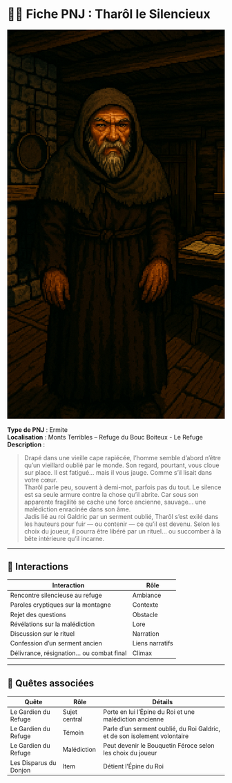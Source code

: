 # 🧍‍♂️ Fiche PNJ : Tharôl le Silencieux

![tharol-le-silencieux.png](../../assets/img/chapter1/npc/tharol-le-silencieux.png)

**Type de PNJ** : Ermite  
**Localisation** : Monts Terribles – Refuge du Bouc Boiteux - Le Refuge  
**Description** :
> Drapé dans une vieille cape rapiécée, l’homme semble d’abord n’être qu’un vieillard oublié par le monde. Son regard,
> pourtant, vous cloue sur place. Il est fatigué… mais il vous jauge. Comme s’il lisait dans votre cœur.  
> Tharôl parle peu, souvent à demi-mot, parfois pas du tout. Le silence est sa seule armure contre la chose qu’il
> abrite. Car sous son apparente fragilité se cache une force ancienne, sauvage… une malédiction enracinée dans son
> âme.  
> Jadis lié au roi Galdric par un serment oublié, Tharôl s’est exilé dans les hauteurs pour fuir — ou contenir — ce
> qu’il est devenu. Selon les choix du joueur, il pourra être libéré par un rituel… ou succomber à la bête intérieure
> qu’il incarne.

---

## 💬 Interactions

| Interaction                              | Rôle            |
|------------------------------------------|-----------------|
| Rencontre silencieuse au refuge          | Ambiance        |
| Paroles cryptiques sur la montagne       | Contexte        |
| Rejet des questions                      | Obstacle        |
| Révélations sur la malédiction           | Lore            |
| Discussion sur le rituel                 | Narration       |
| Confession d’un serment ancien           | Liens narratifs |
| Délivrance, résignation… ou combat final | Climax          |

---

## 📜 Quêtes associées

| Quête                  | Rôle          | Détails                                                                   |
|------------------------|---------------|---------------------------------------------------------------------------|
| Le Gardien du Refuge   | Sujet central | Porte en lui l’Épine du Roi et une malédiction ancienne                   |
| Le Gardien du Refuge   | Témoin        | Parle d’un serment oublié, du Roi Galdric, et de son isolement volontaire |
| Le Gardien du Refuge   | Malédiction   | Peut devenir le Bouquetin Féroce selon les choix du joueur                |
| Les Disparus du Donjon | Item          | Détient l’Épine du Roi                                                    |
